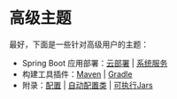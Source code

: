 # 高级主题

最好，下面是一些针对高级用户的主题：

- Spring Boot 应用部署：[云部署](https://docs.spring.io/spring-boot/docs/2.1.3.RELEASE/reference/html/cloud-deployment.html) | [系统服务](https://docs.spring.io/spring-boot/docs/2.1.3.RELEASE/reference/html/deployment-install.html#deployment-service)
- 构建工具插件：[Maven](https://docs.spring.io/spring-boot/docs/2.1.3.RELEASE/reference/html/build-tool-plugins-maven-plugin.html) | [Gradle](https://docs.spring.io/spring-boot/docs/2.1.3.RELEASE/reference/html/build-tool-plugins-gradle-plugin.html)
- 附录：[配置](https://docs.spring.io/spring-boot/docs/2.1.3.RELEASE/reference/html/common-application-properties.html) | [自动配置类](https://docs.spring.io/spring-boot/docs/2.1.3.RELEASE/reference/html/auto-configuration-classes.html) | [可执行Jars](https://docs.spring.io/spring-boot/docs/2.1.3.RELEASE/reference/html/executable-jar.html)
